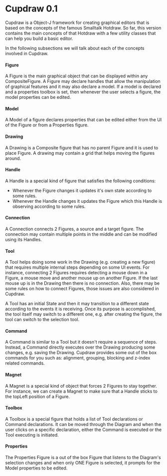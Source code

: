 # Cupdraw 0.1 #

Cupdraw is a Object-J framework for creating graphical editors that is based on the concepts of the famous Smalltalk Hotdraw.
So far, this version contains the main concepts of that Hotdraw with a few utility classes that can help you build a basic editor.

In the following subsections we will talk about each of the concepts involved in Cupdraw.

#### Figure
A Figure is the main graphical object that can be displayed within any CompositeFigure. A Figure may declare handles that allow the manipulation of graphical features and it may also declare a model. If a model is declared and a properties toolbox is set, then whenever the user selects a figure, the model properties can be edited.

#### Model
A Model of a figure declares properties that can be edited either from the UI of the Figure or from a Properties figure.

#### Drawing 
A Drawing is a Composite figure that has no parent Figure and it is used to place Figure. A drawing may contain a grid that helps moving the figures around.

#### Handle
A Handle is a special kind of figure that satisfies the following conditions:
* Whenever the Figure changes it updates it's own state according to some rules.
* Whenever the Handle changes it updates the Figure which this Handle is observing according to some rules.

#### Connection
A Connection connects 2 Figures, a source and a target figure. The connection may contain multiple points in the middle and can be modified using its Handles.

#### Tool
A Tool helps doing some work in the Drawing (e.g. creating a new figure) that requires multiple internal steps depending on some UI events. For instance, connecting 2 Figures requires detecting a mouse down in a Figure, a mouse move and another mouse up on another Figure. If the last mouse up is in the Drawing then there is no connection. Also, there may be some rules on how to connect Figures, those issues are also considered in Cupdraw.

A Tool has an initial State and then it may transition to a different state according to the events it is receiving. Once its purpose is accomplished, the tool itself may switch to a different one, e.g. after creating the figure, the tool can switch to the selection tool.

#### Command
A Command is similar to a Tool but it doesn't require a sequence of steps. Instead, a Command directly executes over the Drawing producing some changes, e.g. saving the Drawing. Cupdraw provides some out of the box commands for you such as: alignment, grouping, blocking and z-index related commands.

#### Magnet
A Magnet is a special kind of object that forces 2 Figures to stay together. For instance, we can create a Magnet to make sure that a Handle sticks to the topLeft position of a Figure.

#### Toolbox
A Toolbox is a special figure that holds a list of Tool declarations or Command declarations. It can be moved through the Diagram and when the user clicks on a specific declaration, either the Command is executed or the Tool executing is initiated.

#### Properties 
The Properties Figure is a out of the box Figure that listens to the Diagram's selection changes and when only ONE Figure is selected, it prompts for the Model properties to be edited.